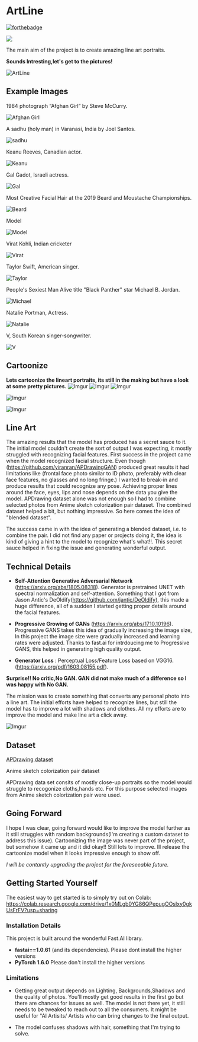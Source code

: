 # ArtLine
[![forthebadge](http://forthebadge.com/images/badges/built-with-love.svg)](http://forthebadge.com)


[<img src="https://colab.research.google.com/assets/colab-badge.svg" align="center">](https://colab.research.google.com/github/vijishmadhavan/Light-Up/blob/master/ArtLine(Try_it_on_Colab).ipynb)

The main aim of the project is to create amazing line art portraits. 

**Sounds Intresting,let's get to the pictures!**

![ArtLine](https://i.imgur.com/ittgYum.png)



## Example Images

1984 photograph “Afghan Girl” by Steve McCurry.

![Afghan Girl](https://i.imgur.com/NDE3QW4.jpg)

A sadhu (holy man) in Varanasi, India by Joel Santos.

![sadhu](https://i.imgur.com/PXLTBbJ.jpg)

Keanu Reeves, Canadian actor.

![Keanu](https://i.imgur.com/labkc8V.jpg)

Gal Gadot, Israeli actress.

![Gal](https://i.imgur.com/bF91WY6.jpg)

Most Creative Facial Hair at the 2019 Beard and Moustache Championships.

![Beard](https://i.imgur.com/yNtwLCJ.jpg)

Model

![Model](https://i.imgur.com/RKTdhHc.jpg)

Virat Kohli, Indian cricketer

![Virat](https://i.imgur.com/jg76waU.jpg)

Taylor Swift, American singer.

![Taylor](https://i.imgur.com/oZzJqw5.jpg)

People's Sexiest Man Alive title  "Black Panther" star Michael B. Jordan.

![Michael](https://i.imgur.com/apAGk7M.jpg)

Natalie Portman, Actress.

![Natalie](https://i.imgur.com/pmaJ6fl.jpg)

V, South Korean singer-songwriter.

![V](https://i.imgur.com/egQRTYj.jpg)

## Cartoonize

**Lets cartoonize the lineart portraits, its still in the making but have a look at some pretty pictures.**
![Imgur](https://i.imgur.com/CBvaHN4.jpg) 
![Imgur](https://i.imgur.com/whumnDY.jpg)
![Imgur](https://i.imgur.com/JQltbBH.jpg)
    
![Imgur](https://i.imgur.com/qMN2YcY.jpg)

![Imgur](https://i.imgur.com/zjpLHQW.jpg)

## Line Art

The amazing results that the model has produced has a secret sauce to it. The initial model couldn't create the sort of output I was expecting, it mostly struggled with recognizing facial features. First success in the project came when the model recognized facial structure. Even though (https://github.com/yiranran/APDrawingGAN) produced great results it had limitations like (frontal face photo similar to ID photo, preferably with clear face features, no glasses and no long fringe.) I wanted to break-in and produce results that could recognize any pose. Achieving proper lines around the face, eyes, lips and nose depends on the data you give the model. APDrawing dataset alone was not enough so I had to combine selected photos from Anime sketch colorization pair dataset. The combined dataset helped a bit, but nothing impressive. So here comes the idea of "blended dataset".

The success came in with the idea of generating a blended dataset, i.e. to combine the pair. I did not find any paper or projects doing it, the idea is kind of giving a hint to the model to recognize what's what!!. This secret sauce helped in fixing the issue and generating wonderful output. 

## Technical Details

* **Self-Attention Generative Adversarial Network** (https://arxiv.org/abs/1805.08318). Generator is pretrained UNET with spectral normalization and self-attention. Something that I got from Jason Antic's DeOldify(https://github.com/jantic/DeOldify), this made a huge difference, all of a sudden I started getting proper details around the facial features.

* **Progressive Growing of GANs** (https://arxiv.org/abs/1710.10196). Progressive GANS takes this idea of gradually increasing the image size, In this project the image size were gradually increased and learning rates were adjusted. Thanks to fast.ai for intrdoucing me to Progressive GANS, this helped in generating high quality output.

* **Generator Loss** :  Perceptual Loss/Feature Loss based on VGG16. (https://arxiv.org/pdf/1603.08155.pdf).

**Surprise!! No critic,No GAN. GAN did not make much of a difference so I was happy with No GAN.**

The mission was to create something that converts any personal photo into a line art. The initial efforts have helped to recognize lines, but still the model has to improve a lot with shadows and clothes. All my efforts are to improve the model and make line art a click away.

![Imgur](https://i.imgur.com/fhUi3uv.jpg)

## Dataset

[APDrawing dataset](https://cg.cs.tsinghua.edu.cn/people/~Yongjin/APDrawingDB.zip) 

Anime sketch colorization pair dataset

APDrawing data set consits of mostly close-up portraits so the model would struggle to recogonize cloths,hands etc. For this purpose selected images from Anime sketch colorization pair were used.


## Going Forward

I hope I was clear, going forward would like to improve the model further as it still struggles with random backgrounds(I'm creating a custom dataset to address this issue). Cartoonizing the image was never part of the project, but somehow it came up and it did okay!! Still lots to improve. Ill release the cartoonize model when it looks impressive enough to show off.

*I will be contantly upgrading the project for the foreseeable future.*

## Getting Started Yourself

The easiest way to get started is to simply try out on Colab: https://colab.research.google.com/drive/1x0MLgb0YG86QPepugOOsIxy0gkUsFrFV?usp=sharing

### Installation Details

This project is built around the wonderful Fast.AI library.

- **fastai==1.0.61** (and its dependencies).  Please dont install the higher versions
- **PyTorch 1.6.0** Please don't install the higher versions

### Limitations

- Getting great output depends on Lighting, Backgrounds,Shadows and the quality of photos. You'll mostly get good results in the first go but there are chances for issues as well. The model is not there yet, it still needs to be tweaked to reach out to all the consumers. It might be useful for "AI Artisits/ Artists who can bring changes to the final output.

- The model confuses shadows with hair, something that I'm trying to solve.






